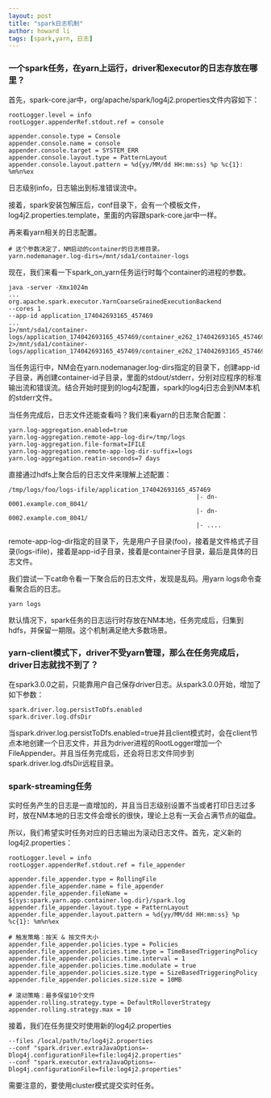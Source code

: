 ```yaml
---
layout: post
title: "spark日志机制"
author: howard li
tags: [spark,yarn, 日志]
---
```


### 一个spark任务，在yarn上运行，driver和executor的日志存放在哪里？

首先，spark-core.jar中，org/apache/spark/log4j2.properties文件内容如下：
```
rootLogger.level = info
rootLogger.appenderRef.stdout.ref = console

appender.console.type = Console
appender.console.name = console
appender.console.target = SYSTEM_ERR
appender.console.layout.type = PatternLayout
appender.console.layout.pattern = %d{yy/MM/dd HH:mm:ss} %p %c{1}: %m%n%ex
```
日志级别info，日志输出到标准错误流中。

接着，spark安装包解压后，conf目录下，会有一个模板文件，log4j2.properties.template，里面的内容跟spark-core.jar中一样。

再来看yarn相关的日志配置。
```
# 这个参数决定了，NM启动的container的日志根目录。
yarn.nodemanager.log-dirs=/mnt/sda1/container-logs
```
现在，我们来看一下spark_on_yarn任务运行时每个container的进程的参数。
```
java -server -Xmx1024m
...
org.apache.spark.executor.YarnCoarseGrainedExecutionBackend
--cores 1
--app-id application_174042693165_457469
...
1>/mnt/sda1/container-logs/application_174042693165_457469/container_e262_174042693165_457469_01_000069/stdout
2>/mnt/sda1/container-logs/application_174042693165_457469/container_e262_174042693165_457469_01_000069/stderr
```
当任务运行中，NM会在yarn.nodemanager.log-dirs指定的目录下，创建app-id子目录，再创建container-id子目录，里面的stdout/stderr，分别对应程序的标准输出流和错误流。结合开始时提到的log4j2配置，spark的log4j日志会到NM本机的stderr文件。

当任务完成后，日志文件还能查看吗？我们来看yarn的日志聚合配置：
```
yarn.log-aggregation.enabled=true
yarn.log-aggregation.remote-app-log-dir=/tmp/logs
yarn.log-aggregation.file-format=IFILE
yarn.log-aggregation.remote-app-log-dir-suffix=logs
yarn.log-aggregation.reatin-seconds=7 days
```
直接通过hdfs上聚合后的日志文件来理解上述配置：
```
/tmp/logs/foo/logs-ifile/application_174042693165_457469
                                                    |- dn-0001.example.com_8041/
                                                    |- dn-0002.example.com_8041/
                                                    |- ....
```
remote-app-log-dir指定的目录下，先是用户子目录(foo)，接着是文件格式子目录(logs-ifile)，接着是app-id子目录，接着是container子目录，最后是具体的日志文件。

我们尝试一下cat命令看一下聚合后的日志文件，发现是乱码。用yarn logs命令查看聚合后的日志。
```
yarn logs 
```

默认情况下，spark任务的日志运行时存放在NM本地，任务完成后，归集到hdfs，并保留一期限。这个机制满足绝大多数场景。

### yarn-client模式下，driver不受yarn管理，那么在任务完成后，driver日志就找不到了？
在spark3.0.0之前，只能靠用户自己保存driver日志。从spark3.0.0开始，增加了如下参数：
```
spark.driver.log.persistToDfs.enabled
spark.driver.log.dfsDir
```
当spark.driver.log.persistToDfs.enabled=true并且client模式时，会在client节点本地创建一个日志文件，并且为driver进程的RootLogger增加一个FileAppender。并且当任务完成后，还会将日志文件同步到spark.driver.log.dfsDir远程目录。

### spark-streaming任务
实时任务产生的日志是一直增加的，并且当日志级别设置不当或者打印日志过多时，放在NM本地的日志文件会增长的很快，理论上总有一天会占满节点的磁盘。

所以，我们希望实时任务对应的日志输出为滚动日志文件。首先，定义新的log4j2.properties：
```
rootLogger.level = info
rootLogger.appenderRef.stdout.ref = file_appender

appender.file_appender.type = RollingFile
appender.file_appender.name = file_appender
appender.file_appender.fileName = ${sys:spark.yarn.app.container.log.dir}/spark.log
appender.file_appender.layout.type = PatternLayout
appender.file_appender.layout.pattern = %d{yy/MM/dd HH:mm:ss} %p %c{1}: %m%n%ex

# 触发策略：按天 & 按文件大小
appender.file_appender.policies.type = Policies
appender.file_appender.policies.time.type = TimeBasedTriggeringPolicy
appender.file_appender.policies.time.interval = 1
appender.file_appender.policies.time.modulate = true
appender.file_appender.policies.size.type = SizeBasedTriggeringPolicy
appender.file_appender.policies.size.size = 10MB

# 滚动策略：最多保留10个文件
appender.rolling.strategy.type = DefaultRolloverStrategy
appender.rolling.strategy.max = 10
```
接着，我们在任务提交时使用新的log4j2.properties
```
--files /local/path/to/log4j2.properties
--conf "spark.driver.extraJavaOptions=-Dlog4j.configurationFile=file:log4j2.properties"
--conf "spark.executor.extraJavaOptions=-Dlog4j.configurationFile=file:log4j2.properties"
```
需要注意的，要使用cluster模式提交实时任务。

